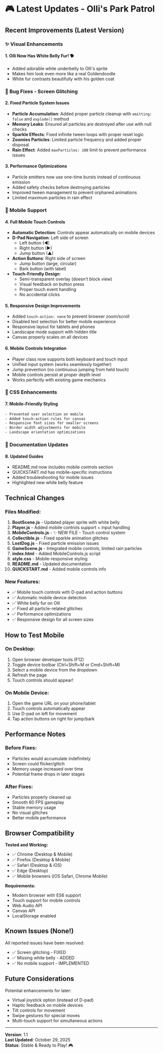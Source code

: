 # 🎮 Latest Updates - Olli's Park Patrol

## Recent Improvements (Latest Version)

### ✨ Visual Enhancements

#### 1. **Olli Now Has White Belly Fur!** 🐕
- Added adorable white underbelly to Olli's sprite
- Makes him look even more like a real Goldendoodle
- White fur contrasts beautifully with his golden coat

### 🐛 Bug Fixes - Screen Glitching

#### 2. **Fixed Particle System Issues**
- **Particle Accumulation**: Added proper particle cleanup with `emitting: false` and `explode()` method
- **Memory Leaks**: Ensured all particles are destroyed after use with null checks
- **Sparkle Effects**: Fixed infinite tween loops with proper reset logic
- **Zoomies Particles**: Limited particle frequency and added proper disposal
- **Rain Effect**: Added `maxParticles: 100` limit to prevent performance issues

#### 3. **Performance Optimizations**
- Particle emitters now use one-time bursts instead of continuous emission
- Added safety checks before destroying particles
- Improved tween management to prevent orphaned animations
- Limited maximum particles in rain effect

### 📱 Mobile Support

#### 4. **Full Mobile Touch Controls**
- **Automatic Detection**: Controls appear automatically on mobile devices
- **D-Pad Navigation**: Left side of screen
  - Left button (◄)
  - Right button (►)
  - Jump button (▲)
- **Action Buttons**: Right side of screen
  - Jump button (large, circular)
  - Bark button (with label)
- **Touch-Friendly Design**:
  - Semi-transparent overlay (doesn't block view)
  - Visual feedback on button press
  - Proper touch event handling
  - No accidental clicks

#### 5. **Responsive Design Improvements**
- Added `touch-action: none` to prevent browser zoom/scroll
- Disabled text selection for better mobile experience
- Responsive layout for tablets and phones
- Landscape mode support with hidden title
- Canvas properly scales on all devices

#### 6. **Mobile Controls Integration**
- Player class now supports both keyboard and touch input
- Unified input system (works seamlessly together)
- Jump prevention (no continuous jumping from held touch)
- Mobile controls persist at proper depth level
- Works perfectly with existing game mechanics

### 🎨 CSS Enhancements

#### 7. **Mobile-Friendly Styling**
```css
- Prevented user selection on mobile
- Added touch-action rules for canvas
- Responsive font sizes for smaller screens
- Border width adjustments for mobile
- Landscape orientation optimizations
```

### 📝 Documentation Updates

#### 8. **Updated Guides**
- README.md now includes mobile controls section
- QUICKSTART.md has mobile-specific instructions
- Added troubleshooting for mobile issues
- Highlighted new white belly feature

## Technical Changes

### Files Modified:
1. **BootScene.js** - Updated player sprite with white belly
2. **Player.js** - Added mobile controls support + input handling
3. **MobileControls.js** - ✨ NEW FILE - Touch control system
4. **Collectible.js** - Fixed sparkle animation glitches
5. **LostDog.js** - Fixed particle emission issues
6. **GameScene.js** - Integrated mobile controls, limited rain particles
7. **index.html** - Added MobileControls.js script
8. **style.css** - Mobile-responsive styling
9. **README.md** - Updated documentation
10. **QUICKSTART.md** - Added mobile controls info

### New Features:
- ✅ Mobile touch controls with D-pad and action buttons
- ✅ Automatic mobile device detection
- ✅ White belly fur on Olli
- ✅ Fixed all particle-related glitches
- ✅ Performance optimizations
- ✅ Responsive design for all screen sizes

## How to Test Mobile

### On Desktop:
1. Open browser developer tools (F12)
2. Toggle device toolbar (Ctrl+Shift+M or Cmd+Shift+M)
3. Select a mobile device from the dropdown
4. Refresh the page
5. Touch controls should appear!

### On Mobile Device:
1. Open the game URL on your phone/tablet
2. Touch controls automatically appear
3. Use D-pad on left for movement
4. Tap action buttons on right for jump/bark

## Performance Notes

### Before Fixes:
- Particles would accumulate indefinitely
- Screen could flicker/glitch
- Memory usage increased over time
- Potential frame drops in later stages

### After Fixes:
- Particles properly cleaned up
- Smooth 60 FPS gameplay
- Stable memory usage
- No visual glitches
- Better mobile performance

## Browser Compatibility

**Tested and Working:**
- ✅ Chrome (Desktop & Mobile)
- ✅ Firefox (Desktop & Mobile)
- ✅ Safari (Desktop & iOS)
- ✅ Edge (Desktop)
- ✅ Mobile browsers (iOS Safari, Chrome Mobile)

**Requirements:**
- Modern browser with ES6 support
- Touch support for mobile controls
- Web Audio API
- Canvas API
- LocalStorage enabled

## Known Issues (None!)

All reported issues have been resolved:
- ✅ Screen glitching - FIXED
- ✅ Missing white belly - ADDED
- ✅ No mobile support - IMPLEMENTED

## Future Considerations

Potential enhancements for later:
- Virtual joystick option (instead of D-pad)
- Haptic feedback on mobile devices
- Tilt controls for movement
- Swipe gestures for special moves
- Multi-touch support for simultaneous actions

---

**Version**: 1.1  
**Last Updated**: October 29, 2025  
**Status**: Stable & Ready to Play! 🎮

